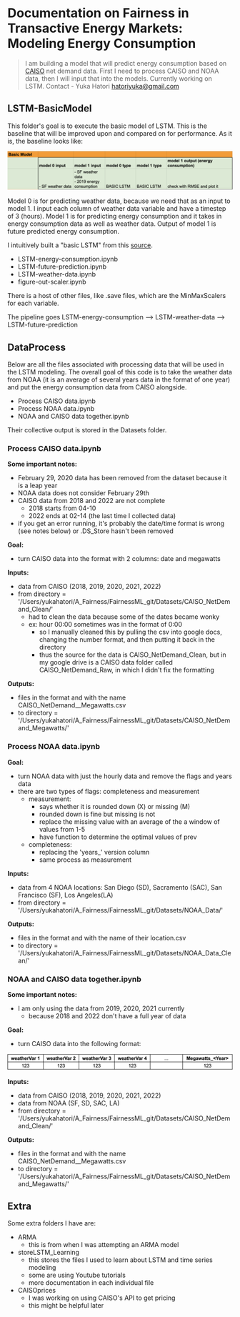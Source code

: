 # Documentation on Fairness in Transactive Energy Markets: Modeling Energy Consumption
> I am building a model that will predict energy consumption based on [CAISO][CAISO_Page] net demand data.
> First I need to process CAISO and NOAA data, then I will input that into the models. 
> Currently working on LSTM. 
> Contact - Yuka Hatori hatoriyuka@gmail.com

## LSTM-BasicModel
This folder's goal is to execute the basic model of LSTM. This is the baseline that will be improved upon and compared on for performance. As it is, the baseline looks like:

![basicModel](https://github.com/yHator/FairnessML_git/blob/main/README_files/basicModel.png)

Model 0 is for predicting weather data, because we need that as an input to model 1. I input each column of weather data variable and have a timestep of 3 (hours). Model 1 is for predicting energy consumption and it takes in energy consumption data as well as weather data. Output of model 1 is future predicted energy consumption. 

I intuitively built a "basic LSTM" from this [source][BasicLSTM].

- LSTM-energy-consumption.ipynb
- LSTM-future-prediction.ipynb
- LSTM-weather-data.ipynb
- figure-out-scaler.ipynb

There is a host of other files, like .save files, which are the MinMaxScalers for each variable. 

The pipeline goes LSTM-energy-consumption --> LSTM-weather-data --> LSTM-future-prediction

## DataProcess
Below are all the files associated with processing data that will be used in the LSTM modeling.
The overall goal of this code is to take the weather data from NOAA (it is an average of several years data in the format of one year) and put the energy consumption data from CAISO alongside. 
- Process CAISO data.ipynb
- Process NOAA data.ipynb
- NOAA and CAISO data together.ipynb

Their collective output is stored in the Datasets folder. 
### Process CAISO data.ipynb ###
**Some important notes:**
- February 29, 2020 data has been removed from the dataset because it is a leap year
- NOAA data does not consider February 29th
- CAISO data from 2018 and 2022 are not complete
  - 2018 starts from 04-10
  - 2022 ends at 02-14 (the last time I collected data)
- if you get an error running, it's probably the date/time format is wrong (see notes below) or .DS_Store hasn't been removed

**Goal:**
- turn CAISO data into the format with 2 columns: date and megawatts

**Inputs:**
- data from CAISO (2018, 2019, 2020, 2021, 2022)
- from directory = '/Users/yukahatori/A_Fairness/FairnessML_git/Datasets/CAISO_NetDemand_Clean/'
  - had to clean the data because some of the dates became wonky
  - ex: hour 00:00 sometimes was in the format of 0:00
    - so I manually cleaned this by pulling the csv into google docs, changing the number format, and then putting it back in the directory
    - thus the source for the data is CAISO_NetDemand_Clean, but in my google drive is a CAISO data folder called CAISO_NetDemand_Raw, in which I didn't fix the formatting

**Outputs:**
- files in the format and with the name CAISO_NetDemand_<date>_Megawatts.csv
- to directory = '/Users/yukahatori/A_Fairness/FairnessML_git/Datasets/CAISO_NetDemand_Megawatts/'

### Process NOAA data.ipynb ###
**Goal:**
- turn NOAA data with just the hourly data and remove the flags and years data
- there are two types of flags: completeness and measurement
  - measurement:
    - says whether it is rounded down (X) or missing (M)
    - rounded down is fine but missing is not
    - replace the missing value with an average of the a window of values from 1-5
    - have function to determine the optimal values of prev 
  - completeness:
    - replacing the 'years_' version column
    - same process as measurement

**Inputs:**
- data from 4 NOAA locations: San Diego (SD), Sacramento (SAC), San Francisco (SF), Los Angeles(LA)
- from directory = '/Users/yukahatori/A_Fairness/FairnessML_git/Datasets/NOAA_Data/'

**Outputs:**
- files in the format and with the name of their location.csv
- to directory = '/Users/yukahatori/A_Fairness/FairnessML_git/Datasets/NOAA_Data_Clean/'

### NOAA and CAISO data together.ipynb ###
**Some important notes:**
- I am only using the data from 2019, 2020, 2021 currently
  - because 2018 and 2022 don't have a full year of data

**Goal:**
- turn CAISO data into the following format:

![Megawatts](https://github.com/yHator/FairnessML_git/blob/main/README_files/megawatts.png)

**Inputs:**
- data from CAISO (2018, 2019, 2020, 2021, 2022)
- data from NOAA (SF, SD, SAC, LA)
- from directory = '/Users/yukahatori/A_Fairness/FairnessML_git/Datasets/CAISO_NetDemand_Clean/'

**Outputs:**
- files in the format and with the name CAISO_NetDemand_<date>_Megawatts.csv
- to directory = '/Users/yukahatori/A_Fairness/FairnessML_git/Datasets/CAISO_NetDemand_Megawatts/'

## Extra

Some extra folders I have are: 

- ARMA 
  - this is from when I was attempting an ARMA model
- storeLSTM_Learning
  - this stores the files I used to learn about LSTM and time series modeling
  - some are using Youtube tutorials
  - more documentation in each individual file
- CAISOprices
  - I was working on using CAISO's API to get pricing 
  - this might be helpful later
 

[//]: # (These are reference links used in the body of this note and get stripped out when the markdown processor does its job. There is no need to format nicely because it shouldn't be seen. Thanks SO - http://stackoverflow.com/questions/4823468/store-comments-in-markdown-syntax)

   [CAISO_Page]: <https://www.caiso.com/TodaysOutlook/Pages/default.aspx>
   [BasicLSTM]: <https://towardsdatascience.com/17-rules-of-thumb-for-building-a-neural-network-93356f9930af>
  


